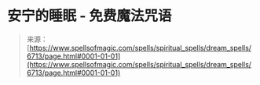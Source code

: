 <!--yml

category: 未分类

date: 2024-06-12 18:41:29

-->

# 安宁的睡眠 - 免费魔法咒语

> 来源：[https://www.spellsofmagic.com/spells/spiritual_spells/dream_spells/6713/page.html#0001-01-01](https://www.spellsofmagic.com/spells/spiritual_spells/dream_spells/6713/page.html#0001-01-01)
